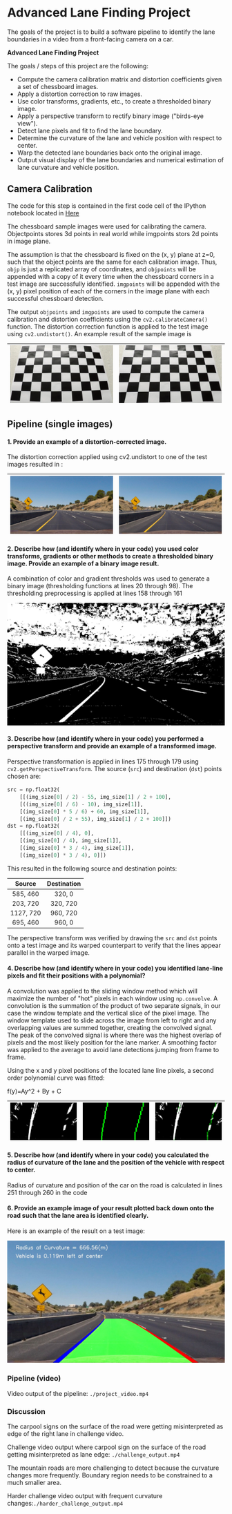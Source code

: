 # **Advanced Lane Finding Project**

The goals of the project is to build a software pipeline to identify the lane boundaries in a video from a front-facing camera on a car. 

**Advanced Lane Finding Project**

The goals / steps of this project are the following:

* Compute the camera calibration matrix and distortion coefficients given a set of chessboard images.
* Apply a distortion correction to raw images.
* Use color transforms, gradients, etc., to create a thresholded binary image.
* Apply a perspective transform to rectify binary image ("birds-eye view").
* Detect lane pixels and fit to find the lane boundary.
* Determine the curvature of the lane and vehicle position with respect to center.
* Warp the detected lane boundaries back onto the original image.
* Output visual display of the lane boundaries and numerical estimation of lane curvature and vehicle position.

## Camera Calibration

The code for this step is contained in the first code cell of the IPython notebook located in [Here](https://github.com/udacity/CarND-Camera-Calibration/blob/master/camera_calibration.ipynb)  

The chessboard sample images were used for calibrating the camera. Objectpoints stores 3d points in real world while imgpoints stors 2d points in image plane. 

The assumption is that the chessboard is fixed on the (x, y) plane at z=0, such that the object points are the same for each calibration image.  Thus, `objp` is just a replicated array of coordinates, and `objpoints` will be appended with a copy of it every time when the chessboard corners in a test image are successfully identified. `imgpoints` will be appended with the (x, y) pixel position of each of the corners in the image plane with each successful chessboard detection.  

The output `objpoints` and `imgpoints` are used to compute the camera calibration and distortion coefficients using the `cv2.calibrateCamera()` function. The distortion correction function is applied to the test image using `cv2.undistort()`. An example result of the sample image is
 
|![Alt Original_Image](camera_cal/calibration3.jpg?raw=true "Original_Image") | ![](camera_cal/test_undist.jpg?raw=true "Undistorted_Image")| 
|:---:|:---:|


## Pipeline (single images)

#### 1. Provide an example of a distortion-corrected image.

The distortion correction applied using cv2.undistort to one of the test images resulted in :

|![](test_images/test2.jpg?raw=true "Original_Image")|![](output_images/undistorted.jpg?raw=true "Undistorted_Image")| 
|:---:|:---:|
#### 2. Describe how (and identify where in your code) you used color transforms, gradients or other methods to create a thresholded binary image.  Provide an example of a binary image result.

A combination of color and gradient thresholds was used to generate a binary image (thresholding functions at lines 20 through 98). The thresholding preprocessing is applied at lines 158 through 161

![](output_images/threshold.jpg?raw=true "Binary_Image_after_thresholding")

#### 3. Describe how (and identify where in your code) you performed a perspective transform and provide an example of a transformed image.

Perspective transformation is applied in lines 175 through 179 using `cv2.getPerspectiveTransform`. The source (`src`) and destination (`dst`) points chosen are:

```python
src = np.float32(
    [[(img_size[0] / 2) - 55, img_size[1] / 2 + 100],
    [((img_size[0] / 6) - 10), img_size[1]],
    [(img_size[0] * 5 / 6) + 60, img_size[1]],
    [(img_size[0] / 2 + 55), img_size[1] / 2 + 100]])
dst = np.float32(
    [[(img_size[0] / 4), 0],
    [(img_size[0] / 4), img_size[1]],
    [(img_size[0] * 3 / 4), img_size[1]],
    [(img_size[0] * 3 / 4), 0]])
```

This resulted in the following source and destination points:

| Source        | Destination   | 
|:-------------:|:-------------:| 
| 585, 460      | 320, 0        | 
| 203, 720      | 320, 720      |
| 1127, 720     | 960, 720      |
| 695, 460      | 960, 0        |

The perspective transform was verified by drawing the `src` and `dst` points onto a test image and its warped counterpart to verify that the lines appear parallel in the warped image.



#### 4. Describe how (and identify where in your code) you identified lane-line pixels and fit their positions with a polynomial?

A convolution was applied to the sliding window method which will maximize the number of "hot" pixels in each window using `np.convolve`. A convolution is the summation of the product of two separate signals, in our case the window template and the vertical slice of the pixel image. The window template used to slide across the image from left to right and any overlapping values are summed together, creating the convolved signal. The peak of the convolved signal is where there was the highest overlap of pixels and the most likely position for the lane marker. A smoothing factor was applied to the average to avoid lane detections jumping from frame to frame. 

Using the x and y pixel positions of the located lane line pixels, a second order polynomial curve was fitted:

f(y)=Ay^​2 + By + C 

|![](output_images/warped.jpg?raw=true "Warped_Image")|![](output_images/template.jpg?raw=true "Template")|![](output_images/result.jpg?raw=true "Result")|
|:---:|:---:|:---:|

#### 5. Describe how (and identify where in your code) you calculated the radius of curvature of the lane and the position of the vehicle with respect to center.
Radius of curvature and position of the car on the road is calculated in lines 251 through 260 in the code

#### 6. Provide an example image of your result plotted back down onto the road such that the lane area is identified clearly.

Here is an example of the result on a test image:

![](output_images/tracked1.jpg?raw=true "Tracked_output")

### Pipeline (video)

Video output of the pipeline: `./project_video.mp4`

### Discussion

The carpool signs on the surface of the road were getting misinterpreted as edge of the right lane in challenge video.

Challenge video output where carpool sign on the surface of the road getting misinterpreted as lane edge: `./challenge_output.mp4`

The mountain roads are more challenging to detect because the curvature changes more frequently. Boundary region needs to be constrained to a much smaller area. 

Harder challenge video output with frequent curvature changes:`./harder_challenge_output.mp4`